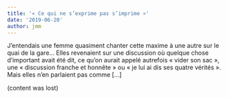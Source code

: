 ```yaml
---
title: '« Ce qui ne s’exprime pas s’imprime »'
date: '2019-06-20'
author: jmm
---
```

J’entendais une femme quasiment chanter cette maxime à une autre sur le quai de la gare… Elles revenaient sur une discussion où quelque chose d’important avait été dit, ce qu’on aurait appelé autrefois « vider son sac », une « discussion franche et honnête » ou « je lui ai dis ses quatre vérités ». Mais elles n’en parlaient pas comme […]

(content was lost)
